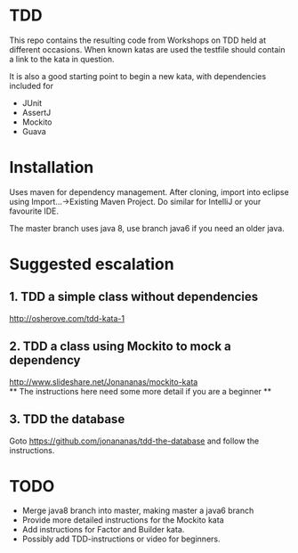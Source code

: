 TDD
=============

This repo contains the resulting code from Workshops on TDD held at different occasions.
When known katas are used the testfile should contain a link to the kata in question.

It is also a good starting point to begin a new kata, with dependencies included for
- JUnit
- AssertJ
- Mockito
- Guava

# Installation
Uses maven for dependency management. After cloning, import into eclipse using Import...->Existing Maven Project. Do similar for IntelliJ or your favourite IDE.

The master branch uses java 8, use branch java6 if you need an older java.

# Suggested escalation

## 1. TDD a simple class without dependencies
<http://osherove.com/tdd-kata-1>

## 2. TDD a class using Mockito to mock a dependency 
<http://www.slideshare.net/Jonananas/mockito-kata></br>
** The instructions here need some more detail if you are a beginner **
 
## 3. TDD the database 
Goto <https://github.com/jonananas/tdd-the-database> and follow the instructions. 

# TODO
* Merge java8 branch into master, making master a java6 branch
* Provide more detailed instructions for the Mockito kata
* Add instructions for Factor and Builder kata.
* Possibly add TDD-instructions or video for beginners.